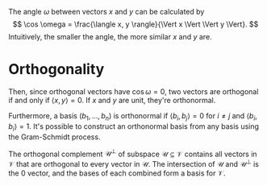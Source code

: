 The angle $\omega$ between vectors $x$ and $y$ can be calculated by 
$$
\cos \omega = \frac{\langle x, y \rangle}{\Vert x \Vert \Vert y \Vert}.
$$
 Intuitively, the smaller the angle, the more similar $x$ and $y$ are.

# Orthogonality
Then, since orthogonal vectors have $\cos \omega = 0$, two vectors are orthogonal if and only if $\langle x, y \rangle = 0$. If $x$ and $y$ are unit, they're orthonormal.

Furthermore, a basis $(b_1, \ldots, b_n)$ is orthonormal if $\langle b_i, b_j \rangle = 0$ for $i \neq j$ and $\langle b_i, b_i \rangle = 1$. It's possible to construct an orthonormal basis from any basis using the Gram-Schmidt process.

The orthogonal complement $\mathcal{U}^\perp$ of subspace $\mathcal{U} \subseteq \mathcal{V}$ contains all vectors in $\mathcal{V}$ that are orthogonal to every vector in $\mathcal{U}$. The intersection of $\mathcal{U}$ and $\mathcal{U}^\perp$ is the $0$ vector, and the bases of each combined form a basis for $\mathcal{V}$.